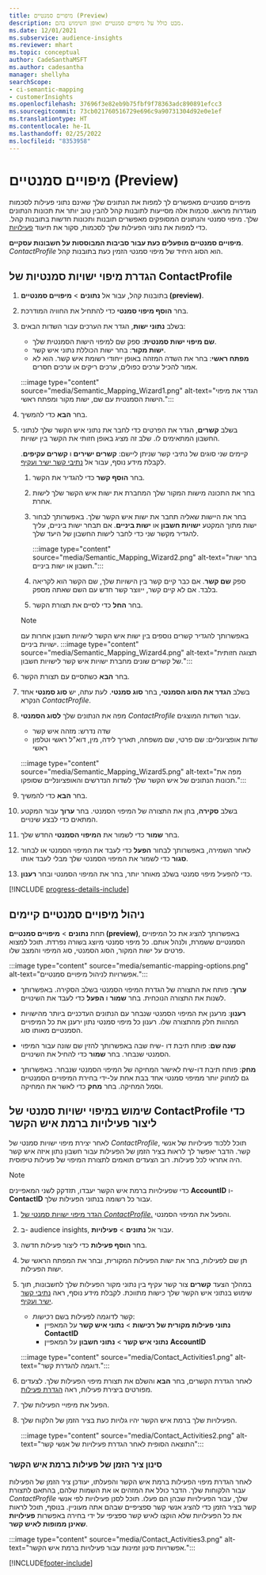 ```yaml
---
title: מיפויים סמנטיים (Preview)
description: מבט כולל על מיפויים סמנטיים ואופן השימוש בהם.
ms.date: 12/01/2021
ms.subservice: audience-insights
ms.reviewer: mhart
ms.topic: conceptual
author: CadeSanthaMSFT
ms.author: cadesantha
manager: shellyha
searchScope:
- ci-semantic-mapping
- customerInsights
ms.openlocfilehash: 37696f3e82eb9b75fbf9f78363adc890891efcc3
ms.sourcegitcommit: 73cb021760516729e696c9a90731304d92e0e1ef
ms.translationtype: HT
ms.contentlocale: he-IL
ms.lasthandoff: 02/25/2022
ms.locfileid: "8353958"
---
```

# <a name="semantic-mappings-preview"></a>מיפויים סמנטיים (Preview)

מיפויים סמנטיים מאפשרים לך למפות את הנתונים שלך שאינם נתוני פעילות לסכמות מוגדרות מראש. סכמות אלה מסייעות לתובנות קהל להבין טוב יותר את תכונות הנתונים שלך. מיפוי סמנטי והנתונים המסופקים מאפשרים תובנות ותכונות חדשות בתובנות קהל. כדי למפות את נתוני הפעילות שלך לסכמות, סקור את תיעוד [פעילויות](activities.md).

**מיפויים סמנטיים מופעלים כעת עבור סביבות המבוססות על חשבונות עסקיים**. *ContactProfile* הוא הסוג היחיד של מיפוי סמנטי הזמין כעת בתובנות קהל.

## <a name="define-a-contactprofile-semantic-entity-mapping"></a>הגדרת מיפוי ישויות סמנטיות של ContactProfile

1. בתובנות קהל, עבור אל **נתונים** > **מיפויים סמנטיים (preview)**.

1. בחר **הוסף מיפוי סמנטי** כדי להתחיל את החוויה המודרכת.

1. בשלב **נתוני ישות**, הגדר את הערכים עבור השדות הבאים:

   - **שם מיפוי ישות סמנטית**: ספק שם למיפוי הישות הסמנטית שלך.
   - **ישות מקור**: בחר ישות הכוללת נתוני איש קשר.
   - **מפתח ראשי**: בחר את השדה המזהה באופן ייחודי רשומת איש קשר. הוא לא אמור להכיל ערכים כפולים, ערכים ריקים או ערכים חסרים.

   :::image type="content" source="media/Semantic_Mapping_Wizard1.png" alt-text="הגדר את מיפוי הישות הסמנטית עם שם, ישות מקור ומפתח ראשי.":::

1. בחר **הבא** כדי להמשיך.

1. בשלב **קשרים**, הגדר את הפרטים כדי לחבר את נתוני איש הקשר שלך לנתוני החשבון המתאימים לו. שלב זה מציג באופן חזותי את הקשר בין ישויות.  

   קיימים שני סוגים של נתיבי קשר שניתן ליישם: **קשרים ישירים** ו **קשרים עקיפים**. לקבלת מידע נוסף, עבור אל [נתיבי קשר ישיר ועקיף](relationships.md#relationship-paths).

   1. בחר **הוסף קשר** כדי להגדיר את הקשר.
   1. בחר את התכונה מישות המקור שלך המחברת את ישות איש הקשר שלך לישות אחרת.
   1. בחר את היישות שאליה תחבר את ישות איש הקשר שלך. באפשרותך לבחור ישות מתוך המקטע **ישויות חשבון** או **ישות ביניים**. אם תבחר ישות ביניים, עליך להגדיר מקשר שני כדי לחבר לישות החשבון של היעד שלך.

      :::image type="content" source="media/Semantic_Mapping_Wizard2.png" alt-text="בחר ישות חשבון או ישות ביניים.":::

   1. ספק **שם קשר**. אם כבר קיים קשר בין הישויות שלך, שם הקשר הוא לקריאה בלבד. אם לא קיים קשר, ייווצר קשר חדש עם השם שאתה מספק.
   1. בחר **החל** כדי לסיים את תצורת הקשר.

   > [!NOTE]
   > באפשרותך להגדיר קשרים נוספים בין ישות איש הקשר לישויות חשבון אחרות עם ישויות ביניים.
   >  :::image type="content" source="media/Semantic_Mapping_Wizard4.png" alt-text="תצוגה חזותית של קשרים שונים מחברת ישויות איש קשר לישויות חשבון.":::

1. בחר **הבא** כשתסיים עם תצורת הקשר.

1. בשלב **הגדר את הסוג הסמנטי**, בחר **סוג סמנטי**. לעת עתה, יש **סוג סמנטי** אחד הנקרא *ContactProfile*.

1. מפה את הנתונים שלך **לסוג הסמנטי** *ContactProfile* עבור השדות המוצגים.
   - שדה נדרש: מזהה איש קשר
   - שדות אופציונליים: שם פרטי, שם משפחה, תאריך לידה, מין, דוא"ל ראשי וטלפון ראשי

   :::image type="content" source="media/Semantic_Mapping_Wizard5.png" alt-text="מפה את תכונות הנתונים של איש הקשר שלך לשדות הנדרשים והאופציונליים שסופקו.":::

1. בחר **הבא** כדי להמשיך.

1. בשלב **סקירה**, בחן את התצורה של המיפוי הסמנטי. בחר **ערוך** עבור המקטע המתאים כדי לבצע שינויים.

1. בחר **שמור** כדי לשמור את **המיפוי הסמנטי** החדש שלך.

1. לאחר השמירה, באפשרותך לבחור **הפעל** כדי לעבד את המיפוי הסמנטי או לבחור **סגור** כדי לשמור את המיפוי הסמנטי שלך מבלי לעבד אותו.

1. כדי להפעיל מיפוי סמנטי בשלב מאוחר יותר, בחר את המיפוי הסמנטי ובחר **רענון**.

[!INCLUDE [progress-details-include](../includes/progress-details-pane.md)]

## <a name="manage-existing-semantic-mappings"></a>ניהול מיפויים סמנטיים קיימים

תחת **נתונים** > **מיפויים סמנטיים (preview)**, באפשרותך להציג את כל המיפויים הסמנטיים ששמרת, ולנהל אותם. כל מיפוי סמנטי מיוצג בשורה נפרדת. תוכל למצוא פרטים על ישות המקור, הסוג הסמנטי, סוג המיפוי והמצב שלו.

:::image type="content" source="media/semantic-mapping-options.png" alt-text="אפשרויות לניהול מיפויים סמנטיים.":::

- **ערוך**: פותח את התצורה של הגדרת המיפוי הסמנטי בשלב הסקירה. באפשרותך לשנות את התצורה הנוכחית. בחר **שמור** ו **הפעל** כדי לעבד את השינויים.

- **רענון**: מרענן את המיפוי הסמנטי שנבחר עם הנתונים העדכניים ביותר מהישויות המהוות חלק מהתצורה שלו. רענון כל מיפוי סמנטי נתון ירענן את כל המיפויים הסמנטיים מאותו סוג.

- **שנה שם**: פותח תיבת דו -שיח שבה באפשרותך להזין שם שונה עבור המיפוי הסמנטי שנבחר. בחר **שמור** כדי להחיל את השינויים.

- **מחק**: פותח תיבת דו-שיח לאישור המחיקה של המיפוי הסמנטי שנבחר. באפשרותך גם למחוק יותר ממיפוי סמנטי אחד בבת אחת על-ידי בחירת המיפויים הסמנטיים וסמל המחיקה. בחר **מחק** כדי לאשר את המחיקה.

## <a name="use-a-contactprofile-semantic-entity-mapping-to-create-contact-level-activities"></a>שימוש במיפוי ישויות סמנטי של ContactProfile כדי ליצור פעילויות ברמת איש הקשר

לאחר יצירת מיפוי ישויות סמנטי של *ContactProfile*, תוכל ללכוד פעילויות של אנשי קשר. הדבר יאפשר לך לראות בציר הזמן של הפעילות עבור חשבון נתון איזה איש קשר היה אחראי לכל פעילות. רוב הצעדים תואמים לתצורת המיפוי של פעילות טיפוסית.

   > [!NOTE]
   > כדי שפעילויות ברמת איש הקשר יעבדו, תזדקק לשני המאפיינים **AccountID** ו- **ContactID‎** עבור כל רשומה בנתוני הפעילות שלך.

1. [הגדר מיפוי ישויות סמנטי של *ContactProfile*.](#define-a-contactprofile-semantic-entity-mapping) והפעל את המיפוי הסמנטי.

1. ב- audience insights, עבור אל **נתונים** > **פעילויות**.

1. בחר **הוסף פעילות** כדי ליצור פעילות חדשה.

1. תן שם לפעילות, בחר את ישות הפעילות המקורית, ובחר את המפתח הראשי של ישות הפעילות.

1. במהלך הצעד **קשרים** צור קשר עקיף בין נתוני מקור הפעילות שלך לחשבונות, תוך שימוש בנתוני איש הקשר שלך כישות מתווכת. לקבלת מידע נוסף, ראה [נתיבי קשר ישיר ועקיף](relationships.md#relationship-paths).
   - קשר לדוגמה לפעילות בשם *רכישות*:
      - **נתוני פעילות מקורית של רכישות** > **נתוני איש קשר** על המאפיין **ContactID‎**
      - **נתוני איש קשר** > **נתוני חשבון** על המאפיין **AccountID‎**

   :::image type="content" source="media/Contact_Activities1.png" alt-text="דוגמה להגדרת קשר.":::

1. לאחר הגדרת הקשרים, בחר **הבא** והשלם את תצורת מיפוי הפעילות שלך. לצעדים מפורטים ביצירת פעילות, ראה [הגדרת פעילות](activities.md).

1. הפעל את מיפויי הפעילות שלך.

1. הפעילויות שלך ברמת איש הקשר יהיו גלויות כעת בציר הזמן של הלקוח שלך.

   :::image type="content" source="media/Contact_Activities2.png" alt-text="התוצאה הסופית לאחר הגדרת פעילויות של אנשי קשר":::

### <a name="contact-level-activity-timeline-filtering"></a>סינון ציר הזמן של פעילות ברמת איש הקשר

לאחר הגדרת מיפוי הפעילות ברמת איש הקשר והפעלתו, יעודכן ציר הזמן של הפעילות עבור הלקוחות שלך. הדבר כולל את המזהים או את השמות שלהם, בהתאם לתצורת *ContactProfile* שלך, עבור הפעילויות שבהן הם פעלו. תוכל לסנן פעילויות לפי אנשי קשר בציר הזמן כדי להציג אנשי קשר ספציפיים שבהם אתה מעוניין. בנוסף, תוכל לראות את כל הפעילויות שלא הוקצו לאיש קשר ספציפי על ידי בחירה באפשרות **פעילויות שאינן ממופות לאיש קשר**.

   :::image type="content" source="media/Contact_Activities3.png" alt-text="אפשרויות סינון זמינות עבור פעילויות ברמת איש הקשר.":::

[!INCLUDE[footer-include](../includes/footer-banner.md)]
